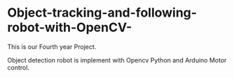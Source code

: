 # Object-tracking-and-following-robot-with-OpenCV-
This is our Fourth year Project.

Object detection robot is implement with Opencv Python and Arduino Motor control.
